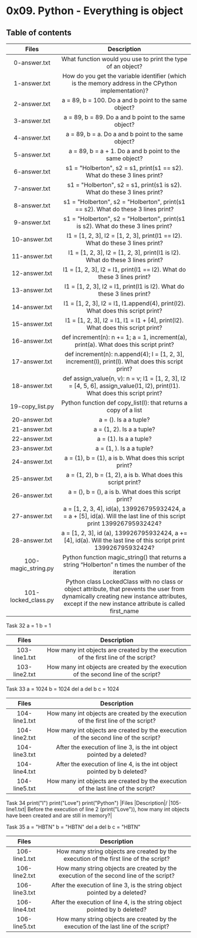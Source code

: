 # 0x09. Python - Everything is object
## Table of contents
|Files|Description|
| :---------: | :----------: |
0-answer.txt	|What function would you use to print the type of an object?
1-answer.txt	|How do you get the variable identifier (which is the memory address in the CPython implementation)?
2-answer.txt	|a = 89, b = 100. Do a and b point to the same object?
3-answer.txt	|a = 89, b = 89. Do a and b point to the same object?
4-answer.txt	|a = 89, b = a. Do a and b point to the same object?
5-answer.txt	|a = 89, b = a + 1. Do a and b point to the same object?
6-answer.txt	|s1 = "Holberton", s2 = s1, print(s1 == s2). What do these 3 lines print?
7-answer.txt	|s1 = "Holberton", s2 = s1, print(s1 is s2). What do these 3 lines print?
8-answer.txt	|s1 = "Holberton", s2 = "Holberton", print(s1 == s2). What do these 3 lines print?
9-answer.txt	|s1 = "Holberton", s2 = "Holberton", print(s1 is s2). What do these 3 lines print?
10-answer.txt	|l1 = [1, 2, 3], l2 = [1, 2, 3], print(l1 == l2). What do these 3 lines print?
11-answer.txt	|l1 = [1, 2, 3], l2 = [1, 2, 3], print(l1 is l2). What do these 3 lines print?
12-answer.txt	|l1 = [1, 2, 3], l2 = l1, print(l1 == l2). What do these 3 lines print?
13-answer.txt	|l1 = [1, 2, 3], l2 = l1, print(l1 is l2). What do these 3 lines print?
14-answer.txt	|l1 = [1, 2, 3], l2 = l1, l1.append(4), print(l2). What does this script print?
15-answer.txt	|l1 = [1, 2, 3], l2 = l1, l1 = l1 + [4], print(l2). What does this script print?
16-answer.txt	|def increment(n): n += 1; a = 1, increment(a), print(a). What does this script print?
17-answer.txt	|def increment(n): n.append(4); l = [1, 2, 3], increment(l), print(l). What does this script print?
18-answer.txt	|def assign_value(n, v): n = v; l1 = [1, 2, 3], l2 = [4, 5, 6], assign_value(l1, l2), print(l1). What does this script print?
19-copy_list.py|	Python function def copy_list(l): that returns a copy of a list
20-answer.txt	|a = (). Is a a tuple?
21-answer.txt	|a = (1, 2). Is a a tuple?
22-answer.txt	|a = (1). Is a a tuple?
23-answer.txt	|a = (1, ). Is a a tuple?
24-answer.txt	|a = (1), b = (1), a is b. What does this script print?
25-answer.txt	|a = (1, 2), b = (1, 2), a is b. What does this script print?
26-answer.txt	|a = (), b = (), a is b. What does this script print?
27-answer.txt	|a = [1, 2, 3, 4], id(a), 139926795932424, a = a + [5], id(a). Will the last line of this script print 139926795932424?
28-answer.txt	|a = [1, 2, 3], id (a), 139926795932424, a += [4], id(a). Will the last line of this script print 139926795932424?
100-magic_string.py|	Python function magic_string() that returns a string “Holberton” n times the number of the iteration
|101-locked_class.py	|Python class LockedClass with no class or object attribute, that prevents the user from dynamically creating new instance attributes, except if the new instance attribute is called first_name|



Task 32
a = 1
b = 1


|Files|	Description|
|:------:|:--------:|
103-line1.txt	|How many int objects are created by the execution of the first line of the script?
103-line2.txt	|How many int objects are created by the execution of the second line of the script?


Task 33
a = 1024
b = 1024
del a
del b
c = 1024


|Files	|Description|
|:-------:|:---------:|
104-line1.txt	|How many int objects are created by the execution of the first line of the script?
104-line2.txt	|How many int objects are created by the execution of the second line of the script?
104-line3.txt	|After the execution of line 3, is the int object pointed by a deleted?
104-line4.txt	|After the execution of line 4, is the int object pointed by b deleted?
104-line5.txt	|How many int objects are created by the execution of the last line of the script?


Task 34
print("I")
print("Love")
print("Python")
|Files	|Description|/
|105-line1.txt|	Before the execution of line 2 (print("Love")), how many int objects have been created and are still in memory?|



Task 35
a = "HBTN"
b = "HBTN"
del a
del b
c = "HBTN"


|Files	|Description|
|:------:|:--------:|
106-line1.txt	|How many string objects are created by the execution of the first line of the script?
106-line2.txt	|How many string objects are created by the execution of the second line of the script?
106-line3.txt	|After the execution of line 3, is the string object pointed by a deleted?
106-line4.txt|	After the execution of line 4, is the string object pointed by b deleted?
106-line5.txt|	How many string objects are created by the execution of the last line of the script?
